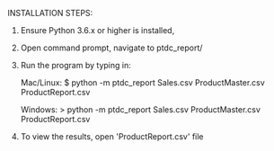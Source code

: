 INSTALLATION STEPS:

1) Ensure Python 3.6.x or higher is installed,
2) Open command prompt, navigate to ptdc_report/
3) Run the program by typing in:

	Mac/Linux:
		$ python -m ptdc_report Sales.csv ProductMaster.csv ProductReport.csv
		
	Windows:
		> python -m ptdc_report Sales.csv ProductMaster.csv ProductReport.csv
		
4) To view the results, open 'ProductReport.csv' file
